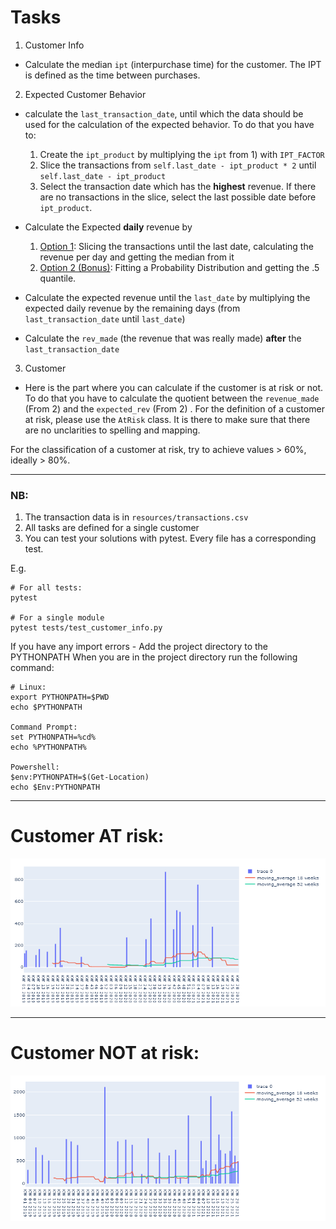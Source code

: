 # Tasks
 
1. Customer Info
 - Calculate the median `ipt` (interpurchase time) for the customer. 
 The IPT is defined as the time between purchases.

2. Expected Customer Behavior
 - calculate the `last_transaction_date`, 
 until which the data should be used for the calculation of the expected behavior.
 To do that you have to:
    1. Create the `ipt_product` by multiplying the `ipt` from 1) with `IPT_FACTOR`
    2. Slice the transactions from `self.last_date - ipt_product * 2` until `self.last_date - ipt_product`
    3. Select the transaction date which has the **highest** revenue. 
    If there are no transactions in the slice, select the last possible date before `ipt_product`.
    
 - Calculate the Expected **daily** revenue by
    1. <u>Option 1</u>: Slicing the transactions until the last date, calculating the revenue per day 
    and getting the median from it
    2. <u>Option 2 (Bonus)</u>: Fitting a Probability Distribution and getting the .5 quantile.
 
 - Calculate the expected revenue until the `last_date` by multiplying the expected daily revenue
  by the remaining days (from `last_transaction_date` until `last_date`)
  
 - Calculate the `rev_made` (the revenue that was really made) **after** the `last_transaction_date`
 
3. Customer
 - Here is the part where you can calculate if the customer is at risk or not. To do that 
  you have to calculate the quotient between the `revenue_made` (From 2) and the `expected_rev` (From 2)
. For the definition of a customer at risk, please use the `AtRisk` class. It is there to make sure 
that there are no unclarities to spelling and mapping.

For the classification of a customer at risk, try to achieve values > 60%, ideally > 80%.

---

###  NB:
 1. The transaction data is in `resources/transactions.csv`
 2. All tasks are defined for a single customer 
 3. You can test your solutions with pytest. Every file has a corresponding test.
  
E.g.
```
# For all tests:
pytest

# For a single module
pytest tests/test_customer_info.py
```

If you have any import errors - Add the project directory to the PYTHONPATH
When you are in the project directory run the following command:
```
# Linux: 
export PYTHONPATH=$PWD
echo $PYTHONPATH

Command Prompt: 
set PYTHONPATH=%cd%
echo %PYTHONPATH%

Powershell: 
$env:PYTHONPATH=$(Get-Location)
echo $Env:PYTHONPATH
```

---

# Customer AT risk:

![](Customer%20AT%20risk.PNG)

---

# Customer NOT at risk:

![](Customer%20NOT%20at%20risk.PNG)

